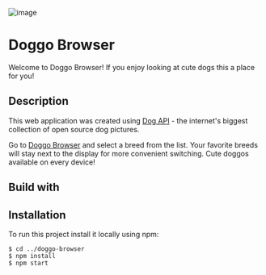 ![image](https://github.com/AleksandraMotor/doggo-browser/assets/80909471/814bd97b-cdb0-4e7a-b26c-4c07189dbc5c)

# Doggo Browser

Welcome to Doggo Browser! If you enjoy looking at cute dogs this a place for you!

## Description

This web application was created using [Dog API](https://dog.ceo/dog-api/) - the internet's biggest collection of open source dog pictures.

Go to [Doggo Browser](https://aleksandramotor.github.io/doggo-browser/) and select a breed from the list.
Your favorite breeds will stay next to the display for more convenient switching.
Cute doggos available on every device!

## Build with



## Installation

To run this project install it locally using npm:
```
$ cd ../doggo-browser
$ npm install
$ npm start
```
